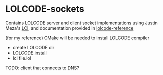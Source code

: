 # LOLCODE-sockets
Contains LOLCODE server and client socket implementations using Justin Meza's
[LCI](https://github.com/justinmeza/lci), and documentation provided in [lolcode-reference](https://github.com/leyarotheconquerer/lolcode-reference/tree/master)

(for my reference)
CMake will be needed to install LOLCODE compiler
- create LOLCODE dir
- [LOLCODE install](http://www.lolcode.org/)
- lci file.lol

TODO:
client that connects to DNS?
